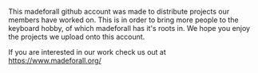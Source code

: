 This madeforall github account was made to distribute projects our members have worked on.
This is in order to bring more people to the keyboard hobby, of which madeforall has it's roots in.
We hope you enjoy the projects we upload onto this account.

If you are interested in our work check us out at https://www.madeforall.org/
